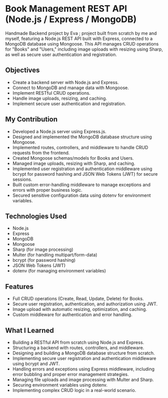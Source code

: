 # Book Management REST API (Node.js / Express / MongoDB)

Handmade Backend project by Eva ; project built from scratch by me and myself, featuring a Node.js REST API built with Express, connected to a MongoDB database using Mongoose. 
This API manages CRUD operations for "Books" and "Users," including image uploads with resizing using Sharp, as well as secure user authentication and registration.

## Objectives
- Create a backend server with Node.js and Express.
- Connect to MongoDB and manage data with Mongoose.
- Implement RESTful CRUD operations.
- Handle image uploads, resizing, and caching.
- Implement secure user authentication and registration.

## My Contribution
- Developed a Node.js server using Express.js.
- Designed and implemented the MongoDB database structure using Mongoose.
- Implemented routes, controllers, and middleware to handle CRUD requests from the frontend.
- Created Mongoose schemas/models for Books and Users.
- Managed image uploads, resizing with Sharp, and caching.
- Implemented user registration and authentication middleware using bcrypt for password hashing and JSON Web Tokens (JWT) for secure sessions.
- Built custom error-handling middleware to manage exceptions and errors with proper business logic.
- Secured sensitive configuration data using dotenv for environment variables.

## Technologies Used
- Node.js
- Express
- MongoDB
- Mongoose
- Sharp (for image processing)
- Multer (for handling multipart/form-data)
- bcrypt (for password hashing)
- JSON Web Tokens (JWT)
- dotenv (for managing environment variables)

## Features
- Full CRUD operations (Create, Read, Update, Delete) for Books.
- Secure user registration, authentication, and authorization using JWT.
- Image upload with automatic resizing, optimization, and caching.
- Custom middleware for authentication and error handling.

## What I Learned
- Building a RESTful API from scratch using Node.js and Express.
- Structuring a backend with routes, controllers, and middleware.
- Designing and building a MongoDB database structure from scratch.
- Implementing secure user registration and authentication middleware using bcrypt and JWT.
- Handling errors and exceptions using Express middleware, including error bubbling and proper error management strategies.
- Managing file uploads and image processing with Multer and Sharp.
- Securing environment variables using dotenv.
- Implementing complex CRUD logic in a real-world scenario.
